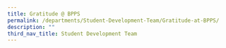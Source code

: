 ```yaml
---
title: Gratitude @ BPPS
permalink: /departments/Student-Development-Team/Gratitude-at-BPPS/
description: ""
third_nav_title: Student Development Team
---
```

